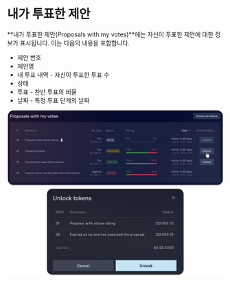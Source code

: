 # 내가 투표한 제안

**내가 투표한 제안(Proposals with my votes)**에는 자신이 투표한 제안에 대한 정보가 표시됩니다. 이는 다음의 내용을 포함합니다.&#x20;



* 제안 번호&#x20;
* 제안명&#x20;
* 내 투표 내역 - 자신이 투표한 투표 수&#x20;
* 상태&#x20;
* 투표 - 찬반 투표의 비율&#x20;
* 날짜 - 특정 투표 단계의 날짜

![](<../../../.gitbook/assets/image (17).png>)
